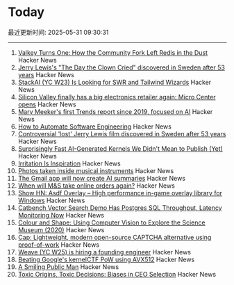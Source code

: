 # Today

最近更新时间: 2025-05-31 09:30:31

--- 
1. [Valkey Turns One: How the Community Fork Left Redis in the Dust](https://www.gomomento.com/blog/valkey-turns-one-how-the-community-fork-left-redis-in-the-dust/) Hacker News
2. [Jerry Lewis's "The Day the Clown Cried" discovered in Sweden after 53 years](https://www.thenationalnews.com/arts-culture/film-tv/2025/05/29/jerry-lewis-day-the-clown-cried-discovered/) Hacker News
3. [StackAI (YC W23) Is Looking for SWR and Tailwind Wizards](https://www.ycombinator.com/companies/stackai/jobs/C1rOopy-frontend-engineer) Hacker News
4. [Silicon Valley finally has a big electronics retailer again: Micro Center opens](https://www.microcenter.com/site/mc-news/article/micro-center-santa-clara-photos.aspx) Hacker News
5. [Mary Meeker's first Trends report since 2019, focused on AI](https://www.bondcap.com/reports/tai) Hacker News
6. [How to Automate Software Engineering](https://www.mechanize.work/blog/how-to-fully-automate-software-engineering/) Hacker News
7. [Controversial 'lost' Jerry Lewis film discovered in Sweden after 53 years](https://www.thenationalnews.com/arts-culture/film-tv/2025/05/29/jerry-lewis-day-the-clown-cried-discovered/) Hacker News
8. [Surprisingly Fast AI-Generated Kernels We Didn't Mean to Publish (Yet)](https://crfm.stanford.edu/2025/05/28/fast-kernels.html) Hacker News
9. [Irritation Is Inspiration](https://www.jeetmehta.com/posts/irritation) Hacker News
10. [Photos taken inside musical instruments](https://www.dpreview.com/photography/5400934096/probe-lenses-and-focus-stacking-the-secrets-to-incredible-photos-taken-inside-instruments) Hacker News
11. [The Gmail app will now create AI summaries](https://arstechnica.com/google/2025/05/the-gmail-app-will-now-create-ai-summaries-whether-you-want-them-or-not/) Hacker News
12. [When will M&S take online orders again?](https://moneyweek.com/personal-finance/marks-and-spencer-online-order-problems) Hacker News
13. [Show HN: Asdf Overlay – High performance in-game overlay library for Windows](https://github.com/storycraft/asdf-overlay) Hacker News
14. [Catbench Vector Search Demo Has Postgres SQL Throughput, Latency Monitoring Now](https://tanelpoder.com/posts/catbench-vector-search-query-throughput-latency-monitoring/) Hacker News
15. [Colour and Shape: Using Computer Vision to Explore the Science Museum (2020)](https://lab.sciencemuseum.org.uk/colour-shape-using-computer-vision-to-explore-the-science-museum-c4b4f1cbd72c) Hacker News
16. [Cap: Lightweight, modern open-source CAPTCHA alternative using proof-of-work](https://capjs.js.org/) Hacker News
17. [Weave (YC W25) is hiring a founding engineer](https://www.ycombinator.com/companies/weave-3/jobs) Hacker News
18. [Beating Google's kernelCTF PoW using AVX512](https://anemato.de/blog/kctf-vdf) Hacker News
19. [A Smiling Public Man](https://salmagundi.skidmore.edu/articles/1407-a-smiling-public-man) Hacker News
20. [Toxic Origins, Toxic Decisions: Biases in CEO Selection](https://papers.ssrn.com/sol3/papers.cfm?abstract_id=5270031) Hacker News
